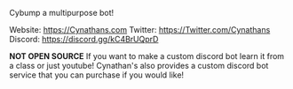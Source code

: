 Cybump  a multipurpose bot!

Website: https://Cynathans.com
Twitter: https://Twitter.com/Cynathans
Discord: https://discord.gg/kC4BrUQprD

**NOT OPEN SOURCE**
If you want to make a custom discord bot learn it from a class or just youtube! 
Cynathan's also provides a custom discord bot service that you can purchase if you would like!
